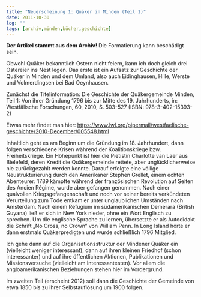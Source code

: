 ```yaml
---
title: "Neuerscheinung 1: Quäker in Minden (Teil 1)"
date: 2011-10-30
log: ""
tags: [archiv,minden,bücher,geschichte]
---
```

**Der Artikel stammt aus dem Archiv!** Die Formatierung kann beschädigt sein.

Obwohl Quäker bekanntlich Ostern nicht feiern, kann ich doch gleich drei Ostereier ins Nest legen. Das erste ist ein Aufsatz zur Geschichte der Quäker in Minden und dem Umland, also auch Eidinghausen, Hille, Werste und Volmerdingsen bei Bad Oeynhausen.

Zunächst die Titelinformation: Die Geschichte der Quäkergemeinde Minden, Teil 1: Von ihrer Gründung 1796 bis zur Mitte des 19. Jahrhunderts, in: Westfälische Forschungen, 60, 2010, S. 503-527 (ISBN: 978-3-402-15393-2)

Etwas mehr findet man hier:
https://www.lwl.org/pipermail/westfaelische-geschichte/2010-December/005548.html
<!--break-->
Inhaltlich geht es am Beginn um die Gründung im 18. Jahrhundert, dann folgen verschiedene Krisen während der Koalitionskriege bzw. Freiheitskriege. Ein Höhepunkt ist hier die Pietistin Charlotte van Laer aus Bielefeld, deren Kredit die Quäkergemeinde rettete, aber unglücklicherweise nie zurückgezahlt werden konnte. Darauf erfolgte eine völlige Neustrukturierung durch den Amerikaner Stephen Grellet, einem echten Abenteurer: 1789 kämpfte während der französischen Revolution auf Seiten des Ancien Régime, wurde aber gefangen genommen. Nach einer qualvollen Kriegsgefangenschaft und noch vor seiner bereits verkündeten Verurteilung zum Tode entkam er unter unglaublichen Umständen nach Amsterdam. Nach einem Refugium im südamerikanischen Demerara (British Guyana) ließ er sich in New York nieder, ohne ein Wort Englisch zu sprechen. Um die englische Sprache zu lernen, übersetzte er als Autodidakt die Schrift „No Cross, no Crown“ von William Penn. In Long Island hörte er dann erstmals Quäkerpredigten und wurde schließlich 1796 Mitglied.

Ich gehe dann auf die Organisationsstruktur der Mindener Quäker ein (vielleicht weniger interessant), dann auf ihren kleinen Friedhof (schon interessanter) und auf ihre öffentlichen Aktionen, Publikationen und Missionsversuche (vielleicht am Interessantesten). Vor allem die angloamerikanischen Beziehungen stehen hier im Vordergrund.

Im zweiten Teil (erscheint 2012) soll dann die Geschichte der Gemeinde von etwa 1850 bis zu ihrer Selbstauflösung um 1900 folgen.
